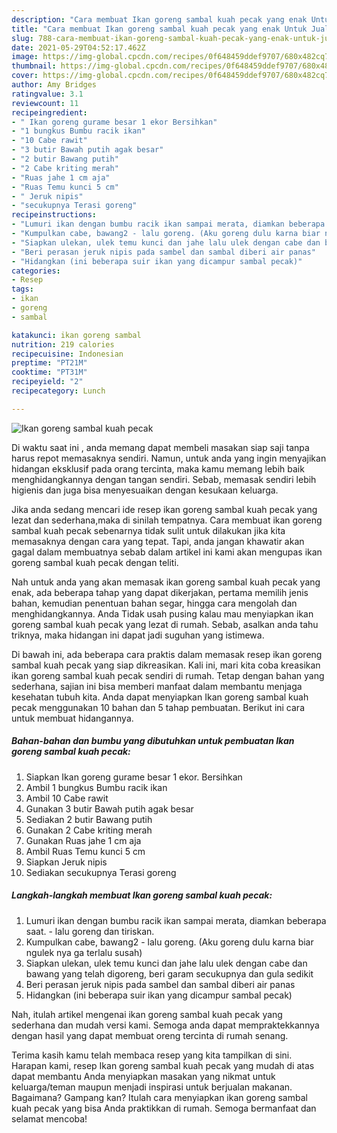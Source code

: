 ```yaml
---
description: "Cara membuat Ikan goreng sambal kuah pecak yang enak Untuk Jualan"
title: "Cara membuat Ikan goreng sambal kuah pecak yang enak Untuk Jualan"
slug: 788-cara-membuat-ikan-goreng-sambal-kuah-pecak-yang-enak-untuk-jualan
date: 2021-05-29T04:52:17.462Z
image: https://img-global.cpcdn.com/recipes/0f648459ddef9707/680x482cq70/ikan-goreng-sambal-kuah-pecak-foto-resep-utama.jpg
thumbnail: https://img-global.cpcdn.com/recipes/0f648459ddef9707/680x482cq70/ikan-goreng-sambal-kuah-pecak-foto-resep-utama.jpg
cover: https://img-global.cpcdn.com/recipes/0f648459ddef9707/680x482cq70/ikan-goreng-sambal-kuah-pecak-foto-resep-utama.jpg
author: Amy Bridges
ratingvalue: 3.1
reviewcount: 11
recipeingredient:
- " Ikan goreng gurame besar 1 ekor Bersihkan"
- "1 bungkus Bumbu racik ikan"
- "10 Cabe rawit"
- "3 butir Bawah putih agak besar"
- "2 butir Bawang putih"
- "2 Cabe kriting merah"
- "Ruas jahe 1 cm aja"
- "Ruas Temu kunci 5 cm"
- " Jeruk nipis"
- "secukupnya Terasi goreng"
recipeinstructions:
- "Lumuri ikan dengan bumbu racik ikan sampai merata, diamkan beberapa saat. - lalu goreng dan tiriskan."
- "Kumpulkan cabe, bawang2 - lalu goreng. (Aku goreng dulu karna biar ngulek nya ga terlalu susah)"
- "Siapkan ulekan, ulek temu kunci dan jahe lalu ulek dengan cabe dan bawang yang telah digoreng, beri garam secukupnya dan gula sedikit"
- "Beri perasan jeruk nipis pada sambel dan sambal diberi air panas"
- "Hidangkan (ini beberapa suir ikan yang dicampur sambal pecak)"
categories:
- Resep
tags:
- ikan
- goreng
- sambal

katakunci: ikan goreng sambal 
nutrition: 219 calories
recipecuisine: Indonesian
preptime: "PT21M"
cooktime: "PT31M"
recipeyield: "2"
recipecategory: Lunch

---
```



![Ikan goreng sambal kuah pecak](https://img-global.cpcdn.com/recipes/0f648459ddef9707/680x482cq70/ikan-goreng-sambal-kuah-pecak-foto-resep-utama.jpg)

Di waktu  saat ini , anda memang dapat membeli masakan siap saji tanpa harus repot memasaknya sendiri. Namun, untuk anda yang ingin menyajikan hidangan eksklusif pada orang tercinta, maka kamu memang lebih baik menghidangkannya dengan tangan sendiri. Sebab, memasak sendiri lebih higienis dan juga bisa menyesuaikan dengan kesukaan keluarga.

Jika anda sedang mencari ide resep ikan goreng sambal kuah pecak yang lezat dan sederhana,maka di sinilah tempatnya. Cara membuat ikan goreng sambal kuah pecak  sebenarnya tidak sulit untuk dilakukan jika kita memasaknya dengan cara yang tepat. Tapi, anda jangan khawatir akan gagal dalam membuatnya 
sebab dalam artikel ini kami akan mengupas ikan goreng sambal kuah pecak dengan teliti.  



Nah untuk anda yang akan memasak ikan goreng sambal kuah pecak yang enak, ada beberapa tahap yang dapat dikerjakan, pertama memilih jenis bahan, kemudian penentuan bahan segar, hingga cara mengolah dan menghidangkannya. Anda Tidak usah pusing kalau mau menyiapkan ikan goreng sambal kuah pecak yang lezat di rumah. Sebab, asalkan anda  tahu triknya, maka hidangan ini dapat jadi suguhan yang istimewa.

Di bawah ini, ada beberapa cara praktis  dalam memasak resep ikan goreng sambal kuah pecak yang siap dikreasikan. Kali ini, mari kita coba kreasikan ikan goreng sambal kuah pecak sendiri di rumah. Tetap dengan bahan yang sederhana, sajian ini bisa memberi manfaat dalam membantu menjaga kesehatan tubuh kita. Anda dapat menyiapkan Ikan goreng sambal kuah pecak menggunakan 10 bahan dan 5 tahap pembuatan. Berikut ini cara untuk membuat hidangannya.

<!--inarticleads1-->

##### Bahan-bahan dan bumbu yang dibutuhkan untuk pembuatan Ikan goreng sambal kuah pecak:

1. Siapkan  Ikan goreng gurame besar 1 ekor. Bersihkan
1. Ambil 1 bungkus Bumbu racik ikan
1. Ambil 10 Cabe rawit
1. Gunakan 3 butir Bawah putih agak besar
1. Sediakan 2 butir Bawang putih
1. Gunakan 2 Cabe kriting merah
1. Gunakan Ruas jahe 1 cm aja
1. Ambil Ruas Temu kunci 5 cm
1. Siapkan  Jeruk nipis
1. Sediakan secukupnya Terasi goreng




<!--inarticleads2-->

##### Langkah-langkah membuat Ikan goreng sambal kuah pecak:

1. Lumuri ikan dengan bumbu racik ikan sampai merata, diamkan beberapa saat. - lalu goreng dan tiriskan.
1. Kumpulkan cabe, bawang2 - lalu goreng. (Aku goreng dulu karna biar ngulek nya ga terlalu susah)
1. Siapkan ulekan, ulek temu kunci dan jahe lalu ulek dengan cabe dan bawang yang telah digoreng, beri garam secukupnya dan gula sedikit
1. Beri perasan jeruk nipis pada sambel dan sambal diberi air panas
1. Hidangkan (ini beberapa suir ikan yang dicampur sambal pecak)




Nah, itulah artikel mengenai  ikan goreng sambal kuah pecak  yang sederhana dan mudah versi kami. Semoga anda dapat mempraktekkannya dengan hasil yang dapat membuat oreng tercinta di rumah senang. 

Terima kasih kamu telah membaca resep yang kita tampilkan di sini. Harapan kami, resep  Ikan goreng sambal kuah pecak yang mudah di atas dapat membantu Anda menyiapkan masakan yang nikmat untuk keluarga/teman maupun menjadi inspirasi untuk berjualan makanan. Bagaimana? Gampang kan? Itulah cara menyiapkan ikan goreng sambal kuah pecak yang bisa Anda praktikkan di rumah. Semoga bermanfaat dan selamat mencoba!

